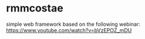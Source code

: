 # rmmcostae
simple web framework based on the following webinar: https://www.youtube.com/watch?v=bVzEPOZ_mDU
